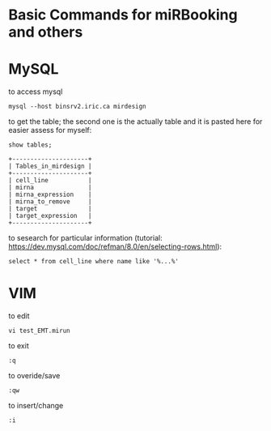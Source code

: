 # Basic Commands for miRBooking and others
# MySQL
to access mysql
```
mysql --host binsrv2.iric.ca mirdesign
```
to get the table; the second one is the actually table and it is pasted here for easier assess for myself:
```
show tables;
```
```
+---------------------+
| Tables_in_mirdesign |
+---------------------+
| cell_line           |
| mirna               |
| mirna_expression    |
| mirna_to_remove     |
| target              |
| target_expression   |
+---------------------+

```

to sesearch for particular information (tutorial: https://dev.mysql.com/doc/refman/8.0/en/selecting-rows.html):
```
select * from cell_line where name like '%...%'
```




# VIM
to edit
```
vi test_EMT.mirun
```
to exit
```
:q
```
to overide/save
```
:qw
```
to insert/change
```
:i
```
